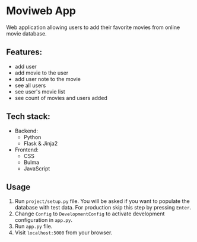 # Moviweb App

Web application allowing users
to add their favorite movies from online movie database.

## Features:

- add user
- add movie to the user
- add user note to the movie
- see all users
- see user's movie list
- see count of movies and users added

## Tech stack:

- Backend:
    - Python
    - Flask & Jinja2
- Frontend:
    - CSS
    - Bulma
    - JavaScript

## Usage

1. Run `project/setup.py` file. You will be asked if you want to populate the database with test data.
   For production skip this step by pressing `Enter`.
2. Change `Config` to `DevelopmentConfig` to activate development configuration in `app.py`.
3. Run `app.py` file.
4. Visit `localhost:5000` from your browser.


